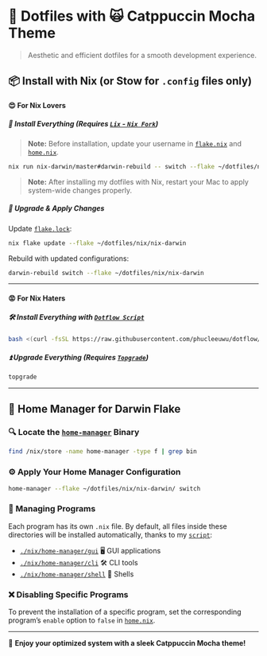 # 🎨 Dotfiles with 🙀 Catppuccin Mocha Theme

> Aesthetic and efficient dotfiles for a smooth development experience.

## 📦 Install with Nix (or Stow for `.config` files only)

#### 😍 **For Nix Lovers**

##### 🔧 Install Everything (Requires [`Lix` - `Nix Fork`](https://github.com/lix-project/lix))

> **Note:** Before installation, update your username in [`flake.nix`](./nix/nix-darwin/flake.nix) and [`home.nix`](./nix/nix-darwin/home.nix).

```bash
nix run nix-darwin/master#darwin-rebuild -- switch --flake ~/dotfiles/nix/nix-darwin
```

> **Note:** After installing my dotfiles with Nix, restart your Mac to apply system-wide changes properly.

##### 🔄 Upgrade & Apply Changes

Update [`flake.lock`](./nix/nix-darwin/flake.lock):

```bash
nix flake update --flake ~/dotfiles/nix/nix-darwin
```

Rebuild with updated configurations:

```bash
darwin-rebuild switch --flake ~/dotfiles/nix/nix-darwin
```

---

#### 😡 **For Nix Haters**

##### 🛠️ Install Everything with [`Dotflow Script`](https://github.com/phucleeuwu/dotflow)

```bash
bash <(curl -fsSL https://raw.githubusercontent.com/phucleeuwu/dotflow/main/i.sh)
```

##### ⏫ Upgrade Everything (Requires [`Topgrade`](https://github.com/topgrade-rs/topgrade))

```bash
topgrade
```

---

## 🏡 Home Manager for Darwin Flake

### 🔍 Locate the [`home-manager`](https://nix-community.github.io/home-manager/index.xhtml#ch-usage) Binary

```bash
find /nix/store -name home-manager -type f | grep bin
```

### ⚙️ Apply Your Home Manager Configuration

```bash
home-manager --flake ~/dotfiles/nix/nix-darwin/ switch
```

### 📂 Managing Programs

Each program has its own `.nix` file. By default, all files inside these directories will be installed automatically, thanks to my [`script`](./nix/home-manager/default.nix):

- [`./nix/home-manager/gui`](./nix/home-manager/gui) 🖥️ GUI applications
- [`./nix/home-manager/cli`](./nix/home-manager/cli) 🛠️ CLI tools
- [`./nix/home-manager/shell`](./nix/home-manager/shell) 🐚 Shells

### ❌ Disabling Specific Programs

To prevent the installation of a specific program, set the corresponding program’s `enable` option to `false` in [`home.nix`](./nix/nix-darwin/home.nix).

---

🎉 **Enjoy your optimized system with a sleek Catppuccin Mocha theme!**
